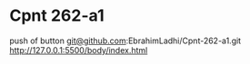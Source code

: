# Cpnt 262-a1
 push of button
git@github.com:EbrahimLadhi/Cpnt-262-a1.git
http://127.0.0.1:5500/body/index.html
